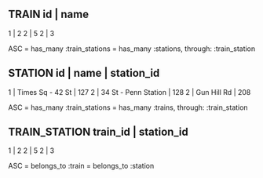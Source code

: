 TRAIN
id | name
---------
1  | 2
2  | 5
2  | 3

ASC
  = has_many :train_stations
  = has_many :stations, through: :train_station

STATION
id | name                 | station_id
--------------------------------------
1  | Times Sq - 42 St     | 127
2  | 34 St - Penn Station | 128
2  | Gun Hill Rd          | 208

ASC
  = has_many :train_stations
  = has_many :trains, through: :train_station

TRAIN_STATION
train_id | station_id
---------------------
1        | 2
2        | 5
2        | 3

ASC
  = belongs_to :train
  = belongs_to :station